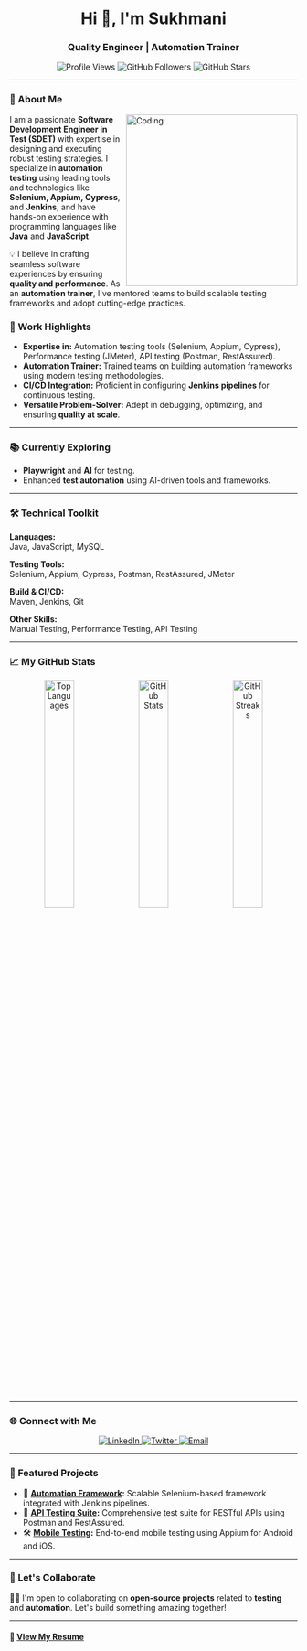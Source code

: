 <h1 align="center">Hi 👋, I'm Sukhmani</h1>
<h3 align="center">Quality Engineer | Automation Trainer</h3>

<p align="center">
  <img src="https://komarev.com/ghpvc/?username=Sukhmani-Kaur1&label=Profile%20views&color=0e75b6&style=flat" alt="Profile Views" />
  <img src="https://img.shields.io/github/followers/Sukhmani-Kaur1?label=Followers" alt="GitHub Followers" />
  <img src="https://img.shields.io/github/stars/Sukhmani-Kaur1?label=Stars" alt="GitHub Stars" />
</p>

---

### 🚀 About Me
<img align="right" src="https://mir-s3-cdn-cf.behance.net/project_modules/disp/601014116770475.6068beff4640a.gif" alt="Coding" width="300"/>

I am a passionate **Software Development Engineer in Test (SDET)** with expertise in designing and executing robust testing strategies. I specialize in **automation testing** using leading tools and technologies like **Selenium, Appium, Cypress**, and **Jenkins**, and have hands-on experience with programming languages like **Java** and **JavaScript**.  

💡 I believe in crafting seamless software experiences by ensuring **quality and performance**. As an **automation trainer**, I've mentored teams to build scalable testing frameworks and adopt cutting-edge practices.

### 💼 Work Highlights
- **Expertise in:** Automation testing tools (Selenium, Appium, Cypress), Performance testing (JMeter), API testing (Postman, RestAssured).  
- **Automation Trainer:** Trained teams on building automation frameworks using modern testing methodologies.  
- **CI/CD Integration:** Proficient in configuring **Jenkins pipelines** for continuous testing.  
- **Versatile Problem-Solver:** Adept in debugging, optimizing, and ensuring **quality at scale**.  

---

### 📚 Currently Exploring
- **Playwright** and **AI** for testing.  
- Enhanced **test automation** using AI-driven tools and frameworks.

---

### 🛠️ Technical Toolkit
**Languages:**  
Java, JavaScript, MySQL  

**Testing Tools:**  
Selenium, Appium, Cypress, Postman, RestAssured, JMeter  

**Build & CI/CD:**  
Maven, Jenkins, Git  

**Other Skills:**  
Manual Testing, Performance Testing, API Testing  

---

### 📈 My GitHub Stats  
<p align="center">
  <img width="32%" src="https://github-readme-stats.vercel.app/api/top-langs?username=sukhmani-kaur1&show_icons=true&locale=en&layout=compact" alt="Top Languages" />
  <img width="32%" src="https://github-readme-stats.vercel.app/api?username=sukhmani-kaur1&show_icons=true&locale=en" alt="GitHub Stats" />
  <img width="32%" src="https://streak-stats.demolab.com/?user=sukhmani-kaur1&theme=default" alt="GitHub Streaks" />
</p>

---

### 🌐 Connect with Me
<p align="center">
  <a href="https://www.linkedin.com/in/sukhmani-dev/" target="_blank">
    <img src="https://img.shields.io/badge/LinkedIn-0077B5?style=for-the-badge&logo=linkedin&logoColor=white" alt="LinkedIn" />
  </a>
  <a href="https://twitter.com/SukhmaniKaur01" target="_blank">
    <img src="https://img.shields.io/badge/Twitter-1DA1F2?style=for-the-badge&logo=twitter&logoColor=white" alt="Twitter" />
  </a>
  <a href="mailto:sukhmani.dev006@gmail.com" target="_blank">
    <img src="https://img.shields.io/badge/Email-D14836?style=for-the-badge&logo=gmail&logoColor=white" alt="Email" />
  </a>
</p>

---

### 📂 Featured Projects
- 🚀 **[Automation Framework](https://github.com/Sukhmani-Kaur1/automation-framework):** Scalable Selenium-based framework integrated with Jenkins pipelines.  
- 🌟 **[API Testing Suite](https://github.com/Sukhmani-Kaur1/api-testing-suite):** Comprehensive test suite for RESTful APIs using Postman and RestAssured.  
- 🛠️ **[Mobile Testing](https://github.com/Sukhmani-Kaur1/mobile-testing):** End-to-end mobile testing using Appium for Android and iOS.  

---

### 💬 Let's Collaborate
👩‍💻 I'm open to collaborating on **open-source projects** related to **testing** and **automation**. Let's build something amazing together!  

---

#### 📄 [View My Resume](https://drive.google.com/file/d/116t5U0w0QLu9knmb2mqc3TDR7FtZySnH/view?usp=sharing)  
